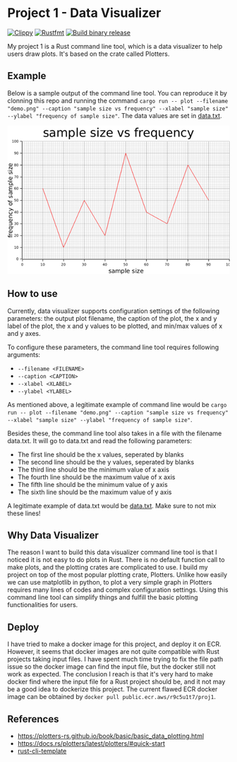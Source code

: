 # Project 1 - Data Visualizer
[![Clippy](https://github.com/nogibjj/kate-proj1/actions/workflows/lint.yml/badge.svg)](https://github.com/nogibjj/kate-proj1/actions/workflows/lint.yml)
[![Rustfmt](https://github.com/nogibjj/kate-proj1/actions/workflows/rustfmt.yml/badge.svg)](https://github.com/nogibjj/kate-proj1/actions/workflows/rustfmt.yml)
[![Build binary release](https://github.com/nogibjj/kate-proj1/actions/workflows/release.yml/badge.svg)](https://github.com/nogibjj/kate-proj1/actions/workflows/release.yml)

My project 1 is a Rust command line tool, which is a data visualizer to help users draw plots. It's based on the crate called Plotters.

## Example
Below is a sample output of the command line tool. You can reproduce it by clonning this repo and running the command `cargo run -- plot --filename "demo.png" --caption "sample size vs frequency" --xlabel "sample size" --ylabel "frequency of sample size"`. The data values are set in [data.txt](data.txt).


![My Image](demo.png)

## How to use
Currently, data visualizer supports configuration settings of the following parameters: the output plot filename, the caption of the plot, the x and y label of the plot, the x and y values to be plotted, and min/max values of x and y axes.

To configure these parameters,
the command line tool requires following arguments:  
* `--filename <FILENAME>`
* `--caption <CAPTION>`
* `--xlabel <XLABEL>`
* `--ylabel <YLABEL>`

As mentioned above, a legitimate example of command line would be `cargo run -- plot --filename "demo.png" --caption "sample size vs frequency" --xlabel "sample size" --ylabel "frequency of sample size"`.

Besides these, the command line tool also takes in a file with the filename data.txt. It will go to data.txt and read the following parameters:
* The first line should be the x values, seperated by blanks
* The second line should be the y values, seperated by blanks
* The third line should be the minimum value of x axis
* The fourth line should be the maximum value of x axis
* The fifth line should be the minimum value of y axis
* The sixth line should be the maximum value of y axis

A legitimate example of data.txt would be [data.txt](data.txt). Make sure to not mix these lines!

## Why Data Visualizer
The reason I want to build this data visualizer command line tool is that I noticed it is not easy to do plots in Rust. There is no default function call to make plots, and the plotting crates are complicated to use. I build my project on top of the most popular plotting crate, Plotters. Unlike how easily we can use matplotlib in python, to plot a very simple graph in Plotters requires many lines of codes and complex configuration settings. Using this command line tool can simplify things and fulfill the basic plotting functionalities for users.

## Deploy
I have tried to make a docker image for this project, and deploy it on ECR. However, it seems that docker images are not quite compatible with Rust projects taking input files. I have spent much time trying to fix the file path issue so the docker image can find the input file, but the docker still not work as expected. The conclusion I reach is that it's very hard to make docker find where the input file for a Rust project should be, and it not may be a good idea to dockerize this project. The current flawed ECR docker image can be obtained by `docker pull public.ecr.aws/r9c5u1t7/proj1`.

## References
* https://plotters-rs.github.io/book/basic/basic_data_plotting.html
* https://docs.rs/plotters/latest/plotters/#quick-start
* [rust-cli-template](https://github.com/kbknapp/rust-cli-template)
